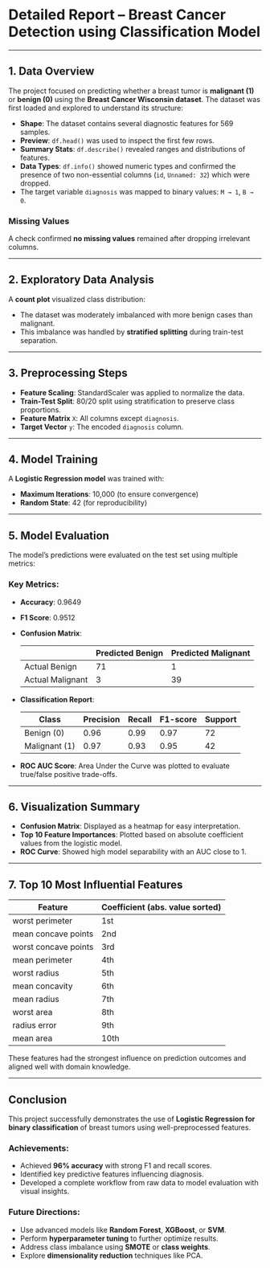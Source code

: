 # Detailed Report – Breast Cancer Detection using Classification Model

---

## 1. **Data Overview**

The project focused on predicting whether a breast tumor is **malignant (1)** or **benign (0)** using the **Breast Cancer Wisconsin dataset**. The dataset was first loaded and explored to understand its structure:

* **Shape**: The dataset contains several diagnostic features for 569 samples.
* **Preview**: `df.head()` was used to inspect the first few rows.
* **Summary Stats**: `df.describe()` revealed ranges and distributions of features.
* **Data Types**: `df.info()` showed numeric types and confirmed the presence of two non-essential columns (`id`, `Unnamed: 32`) which were dropped.
* The target variable `diagnosis` was mapped to binary values: `M → 1`, `B → 0`.

### Missing Values

A check confirmed **no missing values** remained after dropping irrelevant columns.

---

## 2. **Exploratory Data Analysis**

A **count plot** visualized class distribution:

* The dataset was moderately imbalanced with more benign cases than malignant.
* This imbalance was handled by **stratified splitting** during train-test separation.

---

## 3. **Preprocessing Steps**

* **Feature Scaling**: StandardScaler was applied to normalize the data.
* **Train-Test Split**: 80/20 split using stratification to preserve class proportions.
* **Feature Matrix** `X`: All columns except `diagnosis`.
* **Target Vector** `y`: The encoded `diagnosis` column.

---

## 4. **Model Training**

A **Logistic Regression model** was trained with:

* **Maximum Iterations**: 10,000 (to ensure convergence)
* **Random State**: 42 (for reproducibility)

---

## 5. **Model Evaluation**

The model’s predictions were evaluated on the test set using multiple metrics:

### Key Metrics:

* **Accuracy**: 0.9649

* **F1 Score**: 0.9512

* **Confusion Matrix**:

  |                  | Predicted Benign | Predicted Malignant |
  | ---------------- | ---------------- | ------------------- |
  | Actual Benign    | 71               | 1                   |
  | Actual Malignant | 3                | 39                  |

* **Classification Report**:

  | Class         | Precision | Recall | F1-score | Support |
  | ------------- | --------- | ------ | -------- | ------- |
  | Benign (0)    | 0.96      | 0.99   | 0.97     | 72      |
  | Malignant (1) | 0.97      | 0.93   | 0.95     | 42      |

* **ROC AUC Score**: Area Under the Curve was plotted to evaluate true/false positive trade-offs.

---

## 6. **Visualization Summary**

* **Confusion Matrix**: Displayed as a heatmap for easy interpretation.
* **Top 10 Feature Importances**: Plotted based on absolute coefficient values from the logistic model.
* **ROC Curve**: Showed high model separability with an AUC close to 1.

---

## 7. **Top 10 Most Influential Features**

| Feature              | Coefficient (abs. value sorted) |
| -------------------- | ------------------------------- |
| worst perimeter      | 1st                             |
| mean concave points  | 2nd                             |
| worst concave points | 3rd                             |
| mean perimeter       | 4th                             |
| worst radius         | 5th                             |
| mean concavity       | 6th                             |
| mean radius          | 7th                             |
| worst area           | 8th                             |
| radius error         | 9th                             |
| mean area            | 10th                            |

These features had the strongest influence on prediction outcomes and aligned well with domain knowledge.

---

## Conclusion

This project successfully demonstrates the use of **Logistic Regression for binary classification** of breast tumors using well-preprocessed features.

### Achievements:

* Achieved **96% accuracy** with strong F1 and recall scores.
* Identified key predictive features influencing diagnosis.
* Developed a complete workflow from raw data to model evaluation with visual insights.

### Future Directions:

* Use advanced models like **Random Forest**, **XGBoost**, or **SVM**.
* Perform **hyperparameter tuning** to further optimize results.
* Address class imbalance using **SMOTE** or **class weights**.
* Explore **dimensionality reduction** techniques like PCA.
